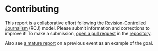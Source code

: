 # Contributing

This report is a collaborative effort following the [Revision-Controlled Journalism](https://einzelgaengerinmotte.wordpress.com/wp-content/uploads/2018/02/revision-controlled_journalism_v2.pdf) (RCJ) model. Please submit information and corrections to improve it! To make a submission, [open a pull request](https://docs.github.com/en/pull-requests/collaborating-with-pull-requests/proposing-changes-to-your-work-with-pull-requests/creating-a-pull-request) in the [repository](https://github.com/icelary/kirk).

Also see [a mature report](https://github.com/Enegnei/JacobAppelbaumLeavesTor/tree/master) on a previous event as an example of the goal.